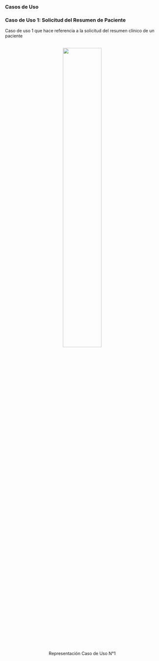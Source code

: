 ### Casos de Uso

### Caso de Uso 1: Solicitud del Resumen de Paciente

Caso de uso 1 que hace referencia a la solicitud del resumen clínico de un paciente

<br>
<div align="center">
  <img src="CasoUso1.png" style="width:50%"> 
  <p>Representación Caso de Uso N°1</p>
</div>
<br>